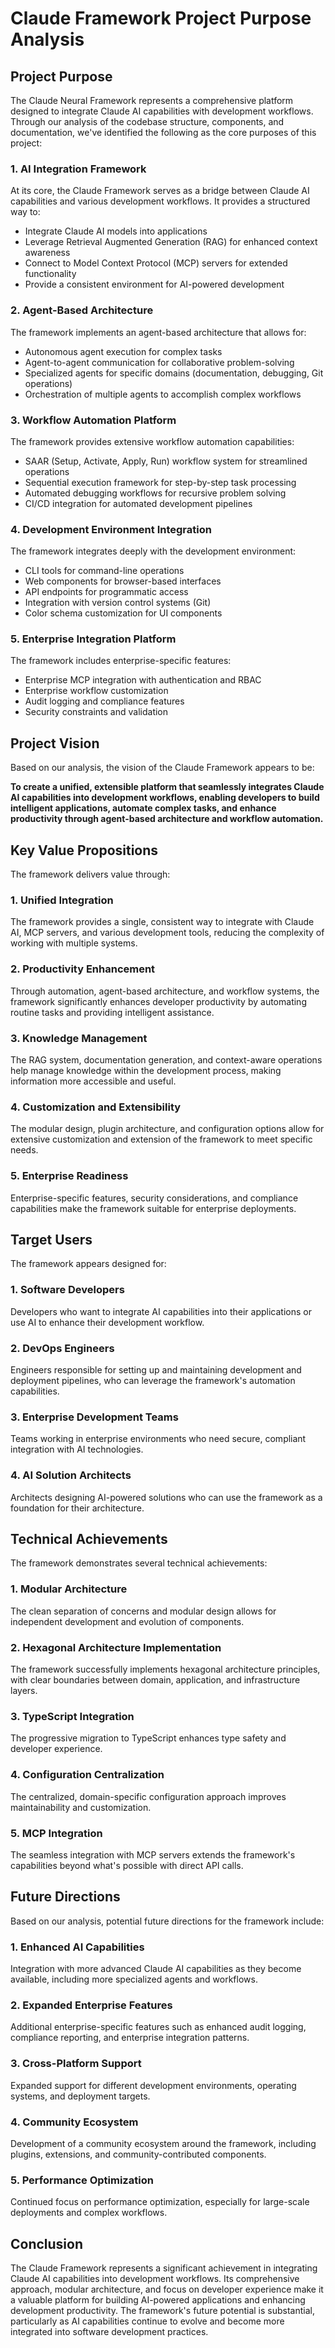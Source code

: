 # Claude Framework Project Purpose Analysis

## Project Purpose

The Claude Neural Framework represents a comprehensive platform designed to integrate Claude AI capabilities with development workflows. Through our analysis of the codebase structure, components, and documentation, we've identified the following as the core purposes of this project:

### 1. AI Integration Framework

At its core, the Claude Framework serves as a bridge between Claude AI capabilities and various development workflows. It provides a structured way to:

- Integrate Claude AI models into applications
- Leverage Retrieval Augmented Generation (RAG) for enhanced context awareness
- Connect to Model Context Protocol (MCP) servers for extended functionality
- Provide a consistent environment for AI-powered development

### 2. Agent-Based Architecture

The framework implements an agent-based architecture that allows for:

- Autonomous agent execution for complex tasks
- Agent-to-agent communication for collaborative problem-solving
- Specialized agents for specific domains (documentation, debugging, Git operations)
- Orchestration of multiple agents to accomplish complex workflows

### 3. Workflow Automation Platform

The framework provides extensive workflow automation capabilities:

- SAAR (Setup, Activate, Apply, Run) workflow system for streamlined operations
- Sequential execution framework for step-by-step task processing
- Automated debugging workflows for recursive problem solving
- CI/CD integration for automated development pipelines

### 4. Development Environment Integration

The framework integrates deeply with the development environment:

- CLI tools for command-line operations
- Web components for browser-based interfaces
- API endpoints for programmatic access
- Integration with version control systems (Git)
- Color schema customization for UI components

### 5. Enterprise Integration Platform

The framework includes enterprise-specific features:

- Enterprise MCP integration with authentication and RBAC
- Enterprise workflow customization
- Audit logging and compliance features
- Security constraints and validation

## Project Vision

Based on our analysis, the vision of the Claude Framework appears to be:

**To create a unified, extensible platform that seamlessly integrates Claude AI capabilities into development workflows, enabling developers to build intelligent applications, automate complex tasks, and enhance productivity through agent-based architecture and workflow automation.**

## Key Value Propositions

The framework delivers value through:

### 1. Unified Integration

The framework provides a single, consistent way to integrate with Claude AI, MCP servers, and various development tools, reducing the complexity of working with multiple systems.

### 2. Productivity Enhancement

Through automation, agent-based architecture, and workflow systems, the framework significantly enhances developer productivity by automating routine tasks and providing intelligent assistance.

### 3. Knowledge Management

The RAG system, documentation generation, and context-aware operations help manage knowledge within the development process, making information more accessible and useful.

### 4. Customization and Extensibility

The modular design, plugin architecture, and configuration options allow for extensive customization and extension of the framework to meet specific needs.

### 5. Enterprise Readiness

Enterprise-specific features, security considerations, and compliance capabilities make the framework suitable for enterprise deployments.

## Target Users

The framework appears designed for:

### 1. Software Developers

Developers who want to integrate AI capabilities into their applications or use AI to enhance their development workflow.

### 2. DevOps Engineers

Engineers responsible for setting up and maintaining development and deployment pipelines, who can leverage the framework's automation capabilities.

### 3. Enterprise Development Teams

Teams working in enterprise environments who need secure, compliant integration with AI technologies.

### 4. AI Solution Architects

Architects designing AI-powered solutions who can use the framework as a foundation for their architecture.

## Technical Achievements

The framework demonstrates several technical achievements:

### 1. Modular Architecture

The clean separation of concerns and modular design allows for independent development and evolution of components.

### 2. Hexagonal Architecture Implementation

The framework successfully implements hexagonal architecture principles, with clear boundaries between domain, application, and infrastructure layers.

### 3. TypeScript Integration

The progressive migration to TypeScript enhances type safety and developer experience.

### 4. Configuration Centralization

The centralized, domain-specific configuration approach improves maintainability and customization.

### 5. MCP Integration

The seamless integration with MCP servers extends the framework's capabilities beyond what's possible with direct API calls.

## Future Directions

Based on our analysis, potential future directions for the framework include:

### 1. Enhanced AI Capabilities

Integration with more advanced Claude AI capabilities as they become available, including more specialized agents and workflows.

### 2. Expanded Enterprise Features

Additional enterprise-specific features such as enhanced audit logging, compliance reporting, and enterprise integration patterns.

### 3. Cross-Platform Support

Expanded support for different development environments, operating systems, and deployment targets.

### 4. Community Ecosystem

Development of a community ecosystem around the framework, including plugins, extensions, and community-contributed components.

### 5. Performance Optimization

Continued focus on performance optimization, especially for large-scale deployments and complex workflows.

## Conclusion

The Claude Framework represents a significant achievement in integrating Claude AI capabilities into development workflows. Its comprehensive approach, modular architecture, and focus on developer experience make it a valuable platform for building AI-powered applications and enhancing development productivity. The framework's future potential is substantial, particularly as AI capabilities continue to evolve and become more integrated into software development practices.